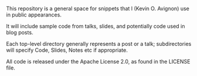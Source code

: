 This repository is a general space for snippets that I (Kevin O. Avignon) use in public appearances.

It will include sample code from talks, slides, and potentially code used in blog posts.

Each top-level directory generally represents a post or a talk; subdirectories will specify Code, Slides, Notes etc if appropriate.

All code is released under the Apache License 2.0, as found in the LICENSE file.
